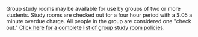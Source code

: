 Group study rooms may be available for use by groups of two or more students. Study rooms are checked out for a four hour period with a $.05 a minute overdue charge. All people in the group are considered one "check out." [Click here for a complete list of group study room policies](http://libguides.ivytech.edu/c.php?g=399021&p=2711819).
